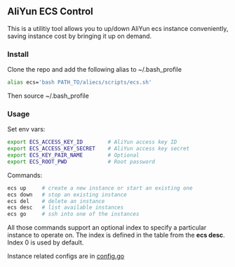 ## AliYun ECS Control

This is a utilitiy tool allows you to up/down AliYun ecs instance conveniently, saving instance cost by bringing it up on demand. 

### Install

Clone the repo and add the following alias to ~/.bash_profile
```bash
alias ecs='bash PATH_TO/aliecs/scripts/ecs.sh'
```
Then source ~/.bash_profile

### Usage

Set env vars:
```bash
export ECS_ACCESS_KEY_ID        # AliYun access key ID
export ECS_ACCESS_KEY_SECRET    # AliYun access key secret
export ECS_KEY_PAIR_NAME        # Optional
export ECS_ROOT_PWD             # Root password
```

Commands:
```bash
ecs up     # create a new instance or start an existing one
ecs down   # stop an existing instance
ecs del    # delete an instance
ecs desc   # list available instances
ecs go     # ssh into one of the instances
```
All those commands support an optional index to specify a particular instance to operate on. The index is defined in the table from the **ecs desc**. Index 0 is used by default.

Instance related configs are in [config.go](https://github.com/iamjinlei/aliecs/blob/master/config.go)
